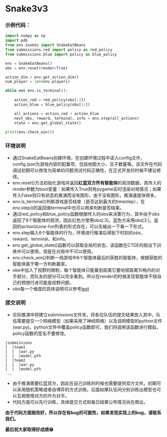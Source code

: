 # Snake3v3

### 示例代码：

~~~python
import numpy as np
import pdb
from env.snakes import SnakeEatBeans
from submissions.red import policy as red_policy
from submissions.blue import policy as blue_policy

env = SnakeEatBeans()
obs = env.reset(render=True)

action_dim = env.get_action_dim()
num_player = len(env.players)

while not env.is_terminal():
    
    action_red = red_policy(obs[:3])
    action_blue = blue_policy(obs[3:])

    all_actions = action_red + action_blue
    next_obs, reward, terminal, info = env.step(all_actions)
    state = env.get_global_state()
    
print(env.check_win())
~~~

### 环境说明

* 通过SnakeEatBeans创建环境，在创建环境过程中读入config文件，config.json为游戏内容的配置项，包括地图大小、豆子数量等。该文件在代码调试初期可以修改为简单的问题测试代码正确性，在正式开发的时候不建议修改。
* env.reset()方法初始化游戏并返回**红蓝双方所有智能体**的观测数据，其传入的render参数为bool变量：如果传入True则有pygame实时渲染对局情况；如果传入False则只有状态机推演而没有图形，由于没有图形，推演速度快得多。
* env.is_terminal()判断游戏是否结束（是否达到最大的timestep），在env.step()的返回值terminal中也可以用来判断是否结束。
* 通过red_policy和blue_policy函数根据传入的obs来决策行为，其中由于obs返回了6个智能体的观测，因此红色方使用obs[:3]，蓝色方采用obs[3:]。返回的action以one-hot列表的形式存在，可以先输出一下看一下形式。
* env.step输入6个智能体的行为，环境进行推演后得到下时刻的obs，reward，terminal，和info。
* env.get_global_state()函数可以获取全局的状态，该函数在CTDE的假设下训练中可以使用，但是在对局中不可以使用。
* env.check_win()判断一局游戏中6个智能体最后的获胜的智能体，根据获胜的智能体属于哪一方判断赢家。
* obs中加入了视野的限制，每个智能体只能看到距离它曼哈顿距离10格内的对手部分，而队友的部分可以完全看到。所以在render的时候发现智能体不按自己的预想行进可能是视野问题。
* obs每一个维度的具体说明可以参考[text](http://www.jidiai.cn/env_detail?envid=6)

### 提交说明

* 实际推演中将建立submissions文件夹，将各位队伍的提交结果放入其中，队伍需要提交一个网络模型（如果采用了神经网络）以及调用模型的python文件(war.py)。python文件中覆盖policy函数即可，我们将调用该函数进行模拟，policy函数的签名不要修改。

~~~
|submissions
|  |team1
|  |  |war.py
|  |  |model.pth
|  |team2
|  |  |war.py
|  |  |model.pth
...
~~~

* 由于推演需要红蓝双方，因此在自己训练的时候也需要提供双方文件。初期可以采用随机策略或者自博弈的方式训练。后面如果队伍间分别训练出模型也可以互相使用对方的作为对手。
* 代码方面可以先行训练，具体提交方式和每日结果公布情况尚在商议。

**由于代码方面刚改好，所以存在有bug的可能性，如果发现实现上的bug，请联系我们。**

**最后祝大家取得好成绩😁**

